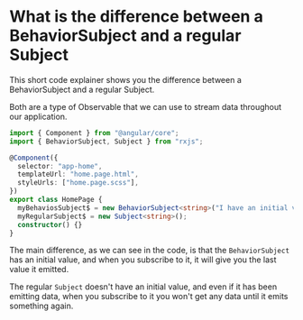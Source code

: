 # What is the difference between a BehaviorSubject and a regular Subject

This short code explainer shows you the difference between a BehaviorSubject and a regular Subject.

Both are a type of Observable that we can use to stream data throughout our application.

```ts
import { Component } from "@angular/core";
import { BehaviorSubject, Subject } from "rxjs";

@Component({
  selector: "app-home",
  templateUrl: "home.page.html",
  styleUrls: ["home.page.scss"],
})
export class HomePage {
  myBehaviosSubject$ = new BehaviorSubject<string>("I have an initial value");
  myRegularSubject$ = new Subject<string>();
  constructor() {}
}
```

The main difference, as we can see in the code, is that the `BehaviorSubject` has an initial value, and when you subscribe to it, it will give you the last value it emitted.

The regular `Subject` doesn't have an initial value, and even if it has been emitting data, when you subscribe to it you won't get any data until it emits something again.
